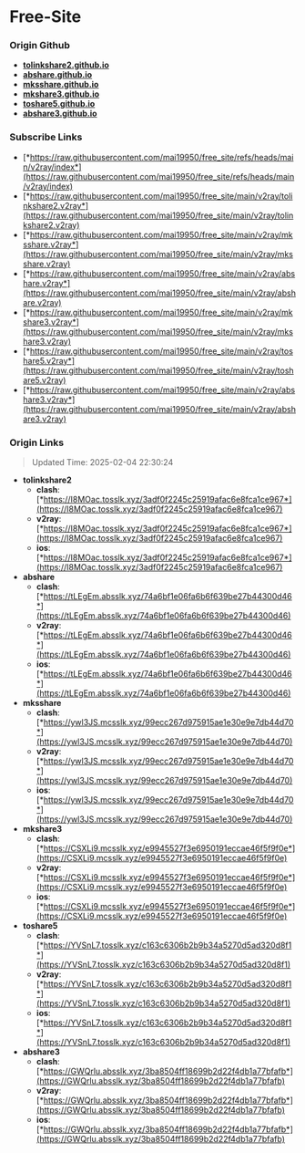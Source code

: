 # Free-Site

### Origin Github

- [**tolinkshare2.github.io**](https://github.com/tolinkshare2/tolinkshare2.github.io)
- [**abshare.github.io**](https://github.com/abshare/abshare.github.io)
- [**mksshare.github.io**](https://github.com/mksshare/mksshare.github.io)
- [**mkshare3.github.io**](https://github.com/mkshare3/mkshare3.github.io)
- [**toshare5.github.io**](https://github.com/toshare5/toshare5.github.io)
- [**abshare3.github.io**](https://github.com/abshare3/abshare3.github.io)

### Subscribe Links

- [*https://raw.githubusercontent.com/mai19950/free_site/refs/heads/main/v2ray/index*](https://raw.githubusercontent.com/mai19950/free_site/refs/heads/main/v2ray/index)
- [*https://raw.githubusercontent.com/mai19950/free_site/main/v2ray/tolinkshare2.v2ray*](https://raw.githubusercontent.com/mai19950/free_site/main/v2ray/tolinkshare2.v2ray)
- [*https://raw.githubusercontent.com/mai19950/free_site/main/v2ray/mksshare.v2ray*](https://raw.githubusercontent.com/mai19950/free_site/main/v2ray/mksshare.v2ray)
- [*https://raw.githubusercontent.com/mai19950/free_site/main/v2ray/abshare.v2ray*](https://raw.githubusercontent.com/mai19950/free_site/main/v2ray/abshare.v2ray)
- [*https://raw.githubusercontent.com/mai19950/free_site/main/v2ray/mkshare3.v2ray*](https://raw.githubusercontent.com/mai19950/free_site/main/v2ray/mkshare3.v2ray)
- [*https://raw.githubusercontent.com/mai19950/free_site/main/v2ray/toshare5.v2ray*](https://raw.githubusercontent.com/mai19950/free_site/main/v2ray/toshare5.v2ray)
- [*https://raw.githubusercontent.com/mai19950/free_site/main/v2ray/abshare3.v2ray*](https://raw.githubusercontent.com/mai19950/free_site/main/v2ray/abshare3.v2ray)

### Origin Links

> Updated Time: 2025-02-04 22:30:24

- **tolinkshare2**
  - **clash**: [*https://I8MOac.tosslk.xyz/3adf0f2245c25919afac6e8fca1ce967*](https://I8MOac.tosslk.xyz/3adf0f2245c25919afac6e8fca1ce967)
  - **v2ray**: [*https://I8MOac.tosslk.xyz/3adf0f2245c25919afac6e8fca1ce967*](https://I8MOac.tosslk.xyz/3adf0f2245c25919afac6e8fca1ce967)
  - **ios**: [*https://I8MOac.tosslk.xyz/3adf0f2245c25919afac6e8fca1ce967*](https://I8MOac.tosslk.xyz/3adf0f2245c25919afac6e8fca1ce967)
- **abshare**
  - **clash**: [*https://tLEgEm.absslk.xyz/74a6bf1e06fa6b6f639be27b44300d46*](https://tLEgEm.absslk.xyz/74a6bf1e06fa6b6f639be27b44300d46)
  - **v2ray**: [*https://tLEgEm.absslk.xyz/74a6bf1e06fa6b6f639be27b44300d46*](https://tLEgEm.absslk.xyz/74a6bf1e06fa6b6f639be27b44300d46)
  - **ios**: [*https://tLEgEm.absslk.xyz/74a6bf1e06fa6b6f639be27b44300d46*](https://tLEgEm.absslk.xyz/74a6bf1e06fa6b6f639be27b44300d46)
- **mksshare**
  - **clash**: [*https://ywl3JS.mcsslk.xyz/99ecc267d975915ae1e30e9e7db44d70*](https://ywl3JS.mcsslk.xyz/99ecc267d975915ae1e30e9e7db44d70)
  - **v2ray**: [*https://ywl3JS.mcsslk.xyz/99ecc267d975915ae1e30e9e7db44d70*](https://ywl3JS.mcsslk.xyz/99ecc267d975915ae1e30e9e7db44d70)
  - **ios**: [*https://ywl3JS.mcsslk.xyz/99ecc267d975915ae1e30e9e7db44d70*](https://ywl3JS.mcsslk.xyz/99ecc267d975915ae1e30e9e7db44d70)
- **mkshare3**
  - **clash**: [*https://CSXLi9.mcsslk.xyz/e9945527f3e6950191eccae46f5f9f0e*](https://CSXLi9.mcsslk.xyz/e9945527f3e6950191eccae46f5f9f0e)
  - **v2ray**: [*https://CSXLi9.mcsslk.xyz/e9945527f3e6950191eccae46f5f9f0e*](https://CSXLi9.mcsslk.xyz/e9945527f3e6950191eccae46f5f9f0e)
  - **ios**: [*https://CSXLi9.mcsslk.xyz/e9945527f3e6950191eccae46f5f9f0e*](https://CSXLi9.mcsslk.xyz/e9945527f3e6950191eccae46f5f9f0e)
- **toshare5**
  - **clash**: [*https://YVSnL7.tosslk.xyz/c163c6306b2b9b34a5270d5ad320d8f1*](https://YVSnL7.tosslk.xyz/c163c6306b2b9b34a5270d5ad320d8f1)
  - **v2ray**: [*https://YVSnL7.tosslk.xyz/c163c6306b2b9b34a5270d5ad320d8f1*](https://YVSnL7.tosslk.xyz/c163c6306b2b9b34a5270d5ad320d8f1)
  - **ios**: [*https://YVSnL7.tosslk.xyz/c163c6306b2b9b34a5270d5ad320d8f1*](https://YVSnL7.tosslk.xyz/c163c6306b2b9b34a5270d5ad320d8f1)
- **abshare3**
  - **clash**: [*https://GWQrlu.absslk.xyz/3ba8504ff18699b2d22f4db1a77bfafb*](https://GWQrlu.absslk.xyz/3ba8504ff18699b2d22f4db1a77bfafb)
  - **v2ray**: [*https://GWQrlu.absslk.xyz/3ba8504ff18699b2d22f4db1a77bfafb*](https://GWQrlu.absslk.xyz/3ba8504ff18699b2d22f4db1a77bfafb)
  - **ios**: [*https://GWQrlu.absslk.xyz/3ba8504ff18699b2d22f4db1a77bfafb*](https://GWQrlu.absslk.xyz/3ba8504ff18699b2d22f4db1a77bfafb)
